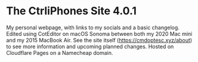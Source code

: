 # The CtrliPhones Site 4.0.1
My personal webpage, with links to my socials and a basic changelog.
Edited using CotEditor on macOS Sonoma between both my 2020 Mac mini and my 2015 MacBook Air.
See the site itself (https://cmdoptesc.xyz/about) to see more information and upcoming planned changes.
Hosted on Cloudflare Pages on a Namecheap domain.
